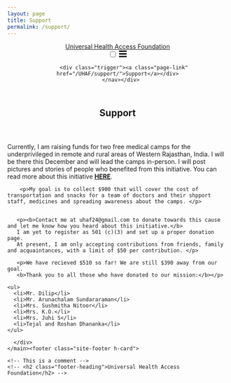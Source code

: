 ```yaml
---
layout: page
title: Support
permalink: /support/
---
```


<html lang="en"><head>
  <meta charset="utf-8">
  <meta http-equiv="X-UA-Compatible" content="IE=edge">
  <meta name="viewport" content="width=device-width, initial-scale=1"><!-- Begin Jekyll SEO tag v2.8.0 -->
<title>About | Universal Health Access Foundation</title>
<meta name="generator" content="Jekyll v4.3.3" />
<meta property="og:title" content="Support" />
<meta property="og:locale" content="en_US" />
<meta name="description" content="The Universal Health Access Foundation (UHAF) is dedicated" />
<meta property="og:description" content="The Universal Health Access Foundation (UHAF) is dedicated" />
<link rel="canonical" href="http://localhost:4000/UHAF/support/" />
<meta property="og:url" content="http://localhost:4000/UHAF/support/" />
<meta property="og:site_name" content="Universal Health Access Foundation" />
<meta property="og:type" content="website" />
<meta name="twitter:card" content="summary" />
<meta property="twitter:title" content="Support" />
<script type="application/ld+json">
{"@context":"https://schema.org","@type":"WebSite","description":"The Universal Health Access Foundation (UHAF) is dedicated","headline":"Support","name":"Universal Health Access Foundation","url":"http://localhost:4000/UHAF/support/"}</script>
<!-- End Jekyll SEO tag -->
<link rel="stylesheet" href="/UHAF/assets/main.css"><link type="application/atom+xml" rel="alternate" href="http://localhost:4000/UHAF/feed.xml" title="Universal Health Access Foundation" /></head>
<body><header class="site-header" role="banner">

  <div class="wrapper"><a class="site-title" rel="author" href="/UHAF/">Universal Health Access Foundation</a><nav class="site-nav">
        <input type="checkbox" id="nav-trigger" class="nav-trigger" />
        <label for="nav-trigger">
          <span class="menu-icon">
            <svg viewBox="0 0 18 15" width="18px" height="15px">
              <path d="M18,1.484c0,0.82-0.665,1.484-1.484,1.484H1.484C0.665,2.969,0,2.304,0,1.484l0,0C0,0.665,0.665,0,1.484,0 h15.032C17.335,0,18,0.665,18,1.484L18,1.484z M18,7.516C18,8.335,17.335,9,16.516,9H1.484C0.665,9,0,8.335,0,7.516l0,0 c0-0.82,0.665-1.484,1.484-1.484h15.032C17.335,6.031,18,6.696,18,7.516L18,7.516z M18,13.516C18,14.335,17.335,15,16.516,15H1.484 C0.665,15,0,14.335,0,13.516l0,0c0-0.82,0.665-1.483,1.484-1.483h15.032C17.335,12.031,18,12.695,18,13.516L18,13.516z"/>
            </svg>
          </span>
        </label>

        <div class="trigger"><a class="page-link" href="/UHAF/support/">Support</a></div>
      </nav></div>
</header>
<main class="page-content" aria-label="Content">
      <div class="wrapper">
        <article class="post">

  <header class="post-header">
    <h1 class="post-title">Support</h1>
  </header>

  <div class="post-content">    
       <p>Currently, I am raising funds for two free medical camps for the underprivileged in remote and rural areas of Western Rajasthan, India. I will be there this December and will lead the camps in-person. I will post pictures and stories of people who benefited from this initiative. You can read more about this initiative <a href="{{ site.baseurl }}/"><b>HERE</b></a>.</p>
       
      
        <p>My goal is to collect $900 that will cover the cost of transportation and snacks for a team of doctors and their shpport staff, medicines and spreading awareness about the camps. </p>
       
   
       <p><b>Contact me at uhaf24@gmail.com to donate towards this cause and let me know how you heard about this initiative.</b>
       I am yet to register as 501 (c)(3) and set up a proper donation page.  
       At present, I am only accepting contributions from friends, family and acquaintances, with a limit of $50 per contribution. </p>
   
       <p>We have recieved $510 so far! We are still $390 away from our goal.
       <b>Thank you to all those who have donated to our mission:</b></p>
    
    <ul>
      <li>Mr. Dilip</li>
      <li>Mr. Arunachalam Sundararaman</li>
      <li>Mrs. Sushmitha Nitoor</li>
      <li>Mrs. K.O.</li>
      <li>Mrs. Juhi S</li>
      <li>Tejal and Roshan Dhananka</li>  
    </ul>
  </div>

</article>

      </div>
    </main><footer class="site-footer h-card">
  <data class="u-url" href="/UHAF/"></data>

  <div class="wrapper">

    <!-- This is a comment -->
    <!-- <h2 class="footer-heading">Universal Health Access Foundation</h2> -->

    

  </div>

</footer>
</body>

</html>


